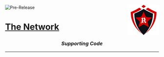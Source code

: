 <a name="top"><img height="100" align="right" src="https://raw.githubusercontent.com/Ragdata/media/master/logo/Ragdata-64.svg" alt="Cosmos Server Servapps" /></a>

<!-- [![Codacy grade][codacy-grade]][codacy-repo] -->
![Pre-Release][pre-release]
<!-- ![Version][version] -->

<h1>

[The Network][release]

</h1>

<div align="center">

### _Supporting Code_

</div>

<hr />


[pre-release]: https://img.shields.io/badge/Status-Pre--Release-d20000?labelColor=31383f
[release]: https://ragdata.github.io/the-network/
[repo]: https://github.com/ragdata/the-network

